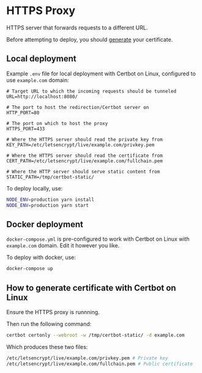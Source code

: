 # HTTPS Proxy

HTTPS server that forwards requests to a different URL.

Before attempting to deploy, you should [generate](#how-to-generate-certificate-with-certbot-on-linux) your certificate.

## Local deployment

Example `.env` file for local deployment with Certbot on Linux, configured to use `example.com` domain:

```
# Target URL to which the incoming requests should be tunneled
URL=http://localhost:8080/

# The port to host the redirection/Certbot server on
HTTP_PORT=80

# The port on which to host the proxy
HTTPS_PORT=433

# Where the HTTPS server should read the private key from
KEY_PATH=/etc/letsencrypt/live/example.com/privkey.pem

# Where the HTTPS server should read the certificate from
CERT_PATH=/etc/letsencrypt/live/example.com/fullchain.pem

# Where the HTTP server should serve static content from
STATIC_PATH=/tmp/certbot-static/
```

To deploy locally, use:

```bash
NODE_ENV=production yarn install
NODE_ENV=production yarn start
```

## Docker deployment

`docker-compose.yml` is pre-configured to work with Certbot on Linux with `example.com` domain. Edit it however you like.

To deploy with docker, use:

```bash
docker-compose up
```

## How to generate certificate with Certbot on Linux

Ensure the HTTPS proxy is runnning.

Then run the following command:

```bash
certbot certonly --webroot -w /tmp/certbot-static/ -d example.com
```

Which produces these two files:

```bash
/etc/letsencrypt/live/example.com/privkey.pem # Private key
/etc/letsencrypt/live/example.com/fullchain.pem # Public certificate
```
